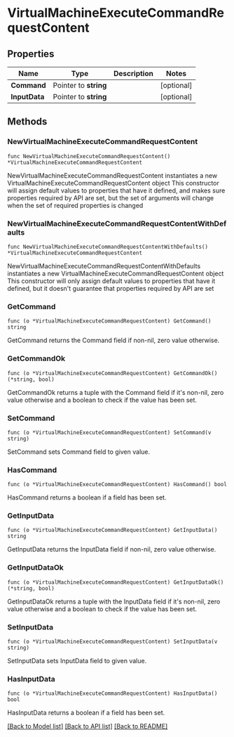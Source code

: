 # VirtualMachineExecuteCommandRequestContent

## Properties

Name | Type | Description | Notes
------------ | ------------- | ------------- | -------------
**Command** | Pointer to **string** |  | [optional] 
**InputData** | Pointer to **string** |  | [optional] 

## Methods

### NewVirtualMachineExecuteCommandRequestContent

`func NewVirtualMachineExecuteCommandRequestContent() *VirtualMachineExecuteCommandRequestContent`

NewVirtualMachineExecuteCommandRequestContent instantiates a new VirtualMachineExecuteCommandRequestContent object
This constructor will assign default values to properties that have it defined,
and makes sure properties required by API are set, but the set of arguments
will change when the set of required properties is changed

### NewVirtualMachineExecuteCommandRequestContentWithDefaults

`func NewVirtualMachineExecuteCommandRequestContentWithDefaults() *VirtualMachineExecuteCommandRequestContent`

NewVirtualMachineExecuteCommandRequestContentWithDefaults instantiates a new VirtualMachineExecuteCommandRequestContent object
This constructor will only assign default values to properties that have it defined,
but it doesn't guarantee that properties required by API are set

### GetCommand

`func (o *VirtualMachineExecuteCommandRequestContent) GetCommand() string`

GetCommand returns the Command field if non-nil, zero value otherwise.

### GetCommandOk

`func (o *VirtualMachineExecuteCommandRequestContent) GetCommandOk() (*string, bool)`

GetCommandOk returns a tuple with the Command field if it's non-nil, zero value otherwise
and a boolean to check if the value has been set.

### SetCommand

`func (o *VirtualMachineExecuteCommandRequestContent) SetCommand(v string)`

SetCommand sets Command field to given value.

### HasCommand

`func (o *VirtualMachineExecuteCommandRequestContent) HasCommand() bool`

HasCommand returns a boolean if a field has been set.

### GetInputData

`func (o *VirtualMachineExecuteCommandRequestContent) GetInputData() string`

GetInputData returns the InputData field if non-nil, zero value otherwise.

### GetInputDataOk

`func (o *VirtualMachineExecuteCommandRequestContent) GetInputDataOk() (*string, bool)`

GetInputDataOk returns a tuple with the InputData field if it's non-nil, zero value otherwise
and a boolean to check if the value has been set.

### SetInputData

`func (o *VirtualMachineExecuteCommandRequestContent) SetInputData(v string)`

SetInputData sets InputData field to given value.

### HasInputData

`func (o *VirtualMachineExecuteCommandRequestContent) HasInputData() bool`

HasInputData returns a boolean if a field has been set.


[[Back to Model list]](../README.md#documentation-for-models) [[Back to API list]](../README.md#documentation-for-api-endpoints) [[Back to README]](../README.md)



